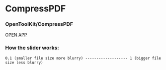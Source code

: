 # CompressPDF  
  
### OpenToolKit/CompressPDF
[OPEN APP](https://tonykastaneda.github.io/PDFCompress/)
  
### How the slider works:

``` 0.1 (smaller file size more blurry) ------------------- 1 (bigger file size less blurry) ```
